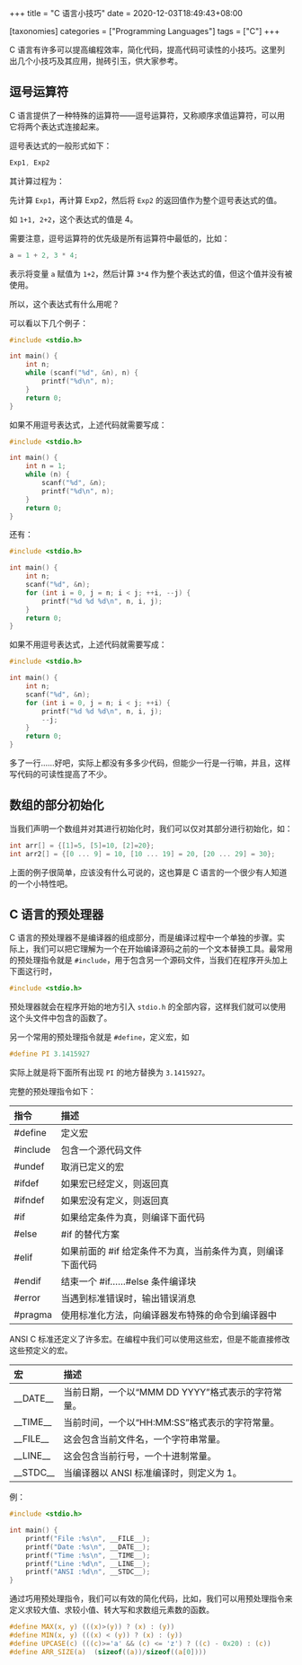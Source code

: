 +++
title = "C 语言小技巧"
date = 2020-12-03T18:49:43+08:00

[taxonomies]
categories = ["Programming Languages"]
tags = ["C"]
+++

C 语言有许多可以提高编程效率，简化代码，提高代码可读性的小技巧。这里列出几个小技巧及其应用，抛砖引玉，供大家参考。

## 逗号运算符

C 语言提供了一种特殊的运算符——逗号运算符，又称顺序求值运算符，可以用它将两个表达式连接起来。

逗号表达式的一般形式如下：

```c
Exp1, Exp2
```

其计算过程为：

先计算 `Exp1`，再计算 Exp2，然后将 `Exp2` 的返回值作为整个逗号表达式的值。

如 `1+1, 2+2`，这个表达式的值是 4。

需要注意，逗号运算符的优先级是所有运算符中最低的，比如：

```c
a = 1 + 2, 3 * 4;
```

表示将变量 `a` 赋值为 `1+2`，然后计算 `3*4` 作为整个表达式的值，但这个值并没有被使用。

所以，这个表达式有什么用呢？

可以看以下几个例子：

```c
#include <stdio.h>

int main() {
    int n;
    while (scanf("%d", &n), n) {
        printf("%d\n", n);
    }
    return 0;
}
```

如果不用逗号表达式，上述代码就需要写成：

```c
#include <stdio.h>

int main() {
    int n = 1;
    while (n) {
        scanf("%d", &n);
        printf("%d\n", n);
    }
    return 0;
}
```

还有：

```c
#include <stdio.h>

int main() {
    int n;
    scanf("%d", &n);
    for (int i = 0, j = n; i < j; ++i, --j) {
        printf("%d %d %d\n", n, i, j);
    }
    return 0;
}
```

如果不用逗号表达式，上述代码就需要写成：

```c
#include <stdio.h>

int main() {
    int n;
    scanf("%d", &n);
    for (int i = 0, j = n; i < j; ++i) {
        printf("%d %d %d\n", n, i, j);
        --j;
    }
    return 0;
}
```

多了一行……好吧，实际上都没有多多少代码，但能少一行是一行嘛，并且，这样写代码的可读性提高了不少。

## 数组的部分初始化

当我们声明一个数组并对其进行初始化时，我们可以仅对其部分进行初始化，如：

```c
int arr[] = {[1]=5, [5]=10, [2]=20};
int arr2[] = {[0 ... 9] = 10, [10 ... 19] = 20, [20 ... 29] = 30};
```

上面的例子很简单，应该没有什么可说的，这也算是 C 语言的一个很少有人知道的一个小特性吧。

## C 语言的预处理器

C 语言的预处理器不是编译器的组成部分，而是编译过程中一个单独的步骤。实际上，我们可以把它理解为一个在开始编译源码之前的一个文本替换工具。最常用的预处理指令就是 `#include`，用于包含另一个源码文件，当我们在程序开头加上下面这行时，

```c
#include <stdio.h>
```

预处理器就会在程序开始的地方引入 `stdio.h` 的全部内容，这样我们就可以使用这个头文件中包含的函数了。

另一个常用的预处理指令就是 `#define`，定义宏，如

```c
#define PI 3.1415927
```

实际上就是将下面所有出现 `PI` 的地方替换为 `3.1415927`。

完整的预处理指令如下：

| 指令      | 描述                                                         |
| :-------- | :----------------------------------------------------------- |
| \#define  | 定义宏                                                       |
| \#include | 包含一个源代码文件                                           |
| \#undef   | 取消已定义的宏                                               |
| \#ifdef   | 如果宏已经定义，则返回真                                     |
| \#ifndef  | 如果宏没有定义，则返回真                                     |
| \#if      | 如果给定条件为真，则编译下面代码                             |
| \#else    | \#if 的替代方案                                              |
| \#elif    | 如果前面的 \#if 给定条件不为真，当前条件为真，则编译下面代码 |
| \#endif   | 结束一个 \#if……\#else 条件编译块                             |
| \#error   | 当遇到标准错误时，输出错误消息                               |
| \#pragma  | 使用标准化方法，向编译器发布特殊的命令到编译器中             |

ANSI C 标准还定义了许多宏。在编程中我们可以使用这些宏，但是不能直接修改这些预定义的宏。

| 宏           | 描述                                              |
| :----------- | :------------------------------------------------ |
| \_\_DATE\_\_ | 当前日期，一个以“MMM DD YYYY”格式表示的字符常量。 |
| \_\_TIME\_\_ | 当前时间，一个以“HH:MM:SS”格式表示的字符常量。    |
| \_\_FILE\_\_ | 这会包含当前文件名，一个字符串常量。              |
| \_\_LINE\_\_ | 这会包含当前行号，一个十进制常量。                |
| \_\_STDC\_\_ | 当编译器以 ANSI 标准编译时，则定义为 1。          |

例：

```c
#include <stdio.h>

int main() {
    printf("File :%s\n", __FILE__);
    printf("Date :%s\n", __DATE__);
    printf("Time :%s\n", __TIME__);
    printf("Line :%d\n", __LINE__);
    printf("ANSI :%d\n", __STDC__);
}
```

通过巧用预处理指令，我们可以有效的简化代码，比如，我们可以用预处理指令来定义求较大值、求较小值、转大写和求数组元素数的函数。

```c
#define MAX(x, y) (((x)>(y)) ? (x) : (y))
#define MIN(x, y) (((x) < (y)) ? (x) : (y))
#define UPCASE(c) (((c)>='a' && (c) <= 'z') ? ((c) - 0x20) : (c))
#define ARR_SIZE(a)  (sizeof((a))/sizeof((a[0])))
```
